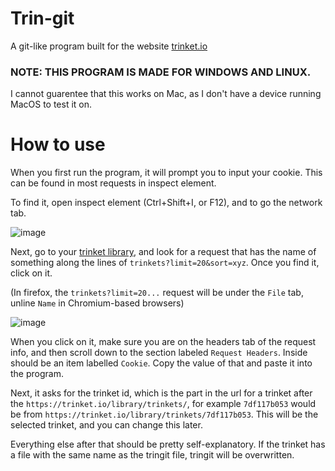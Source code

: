 # Trin-git
A git-like program built for the website [trinket.io](https://trinket.io/)

### NOTE: THIS PROGRAM IS MADE FOR WINDOWS AND LINUX.
I cannot guarentee that this works on Mac, as I don't have a device running MacOS to test it on.

# How to use
When you first run the program, it will prompt you to input your cookie. This can be found in most requests in inspect element.

To find it, open inspect element (Ctrl+Shift+I, or F12), and to go the network tab.

![image](https://github.com/trinkey/tringit/assets/97406176/90ce4bc6-0cb8-4a52-b6ae-33e5fdaa977c)

Next, go to your [trinket library](https://trinket.io/library/trinkets), and look for a request that has the name of something along the lines of `trinkets?limit=20&sort=xyz`. Once you find it, click on it.

(In firefox, the `trinkets?limit=20...` request will be under the `File` tab, unline `Name` in Chromium-based browsers)

![image](https://github.com/trinkey/tringit/assets/97406176/737481dc-2ca5-421d-8ccc-fc8c4963cab9)

When you click on it, make sure you are on the headers tab of the request info, and then scroll down to the section labeled `Request Headers`. Inside should be an item labelled `Cookie`. Copy the value of that and paste it into the program.

Next, it asks for the trinket id, which is the part in the url for a trinket after the `https://trinket.io/library/trinkets/`, for example `7df117b053` would be from `https://trinket.io/library/trinkets/7df117b053`. This will be the selected trinket, and you can change this later.

Everything else after that should be pretty self-explanatory. If the trinket has a file with the same name as the tringit file, tringit will be overwritten.
